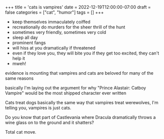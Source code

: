 +++
title = 'cats is vampires'
date = 2022-12-19T12:00:00-07:00
draft = false
categories = ["cat", "humor"]
tags = []
+++

* keep themselves immaculately coiffed
* recreationally do murders for the sheer thrill of the hunt
* sometimes very friendly, sometimes very cold
* sleep all day
* prominent fangs
* will hiss at you dramatically if threatened
* even if they love you, they will bite you if they get too excited, they can't help it
* mweh!

evidence is mounting that vampires and cats are beloved for many of the same reasons

basically I'm laying out the argument for why "Prince Alastair: Catboy Vampire" would be the most shipped character ever written

Cats treat dogs basically the same way that vampires treat werewolves, I'm telling you, vampires is just cats.

Do you know that part of Castlevania where Dracula dramatically throws a wine glass on to the ground and it shatters?

Total cat move.